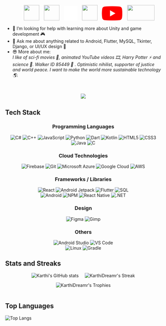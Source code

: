 

&emsp;&emsp;&emsp;&emsp; <a href="https://www.linkedin.com/in/karthidreamr/"><img src="https://logospng.org/download/linkedin/logo-linkedin-icon-4096.png" width="50" height="50" /></a>
&ensp;
<a href="https://stackexchange.com/users/25128898/karthidreamr"><img src="https://cdn2.iconfinder.com/data/icons/social-icons-color/512/stackoverflow-1024.png" width="50" height="50" /></a>  &ensp;
<a href="https://twitter.com/KarthiDreamr"><img src="logos/twitter.png" width="43" height="46" /></a>
&ensp;
<a href="https://www.reddit.com/user/KarthiDreamr"><img src="https://www.elementaryos-fr.org/wp-content/uploads/2019/08/logo-reddit-600x600.png" width="50" height="50" /></a>
&ensp;
<a href="https://www.youtube.com/@KarthiDreamr"><img src="logos/youtube.png" height="46" /></a>
&ensp;
<a href="mailto:karthidreamr@gmail.com"><img src="https://logos-world.net/wp-content/uploads/2020/11/Gmail-Logo.png" width="88" height="50" /></a> 
- 🤔 I’m looking for help with learning more about Unity and game development 🎮
- 💬 Ask me about anything related to Android, Flutter, MySQL, Tkinter, Django, or UI/UX design 📱
- 😎 More about me: <br>
  _I like of sci-fi movies 🎥, animated YouTube videos 🎞️, Harry Potter ⚡ and science 🔬. Walker ID 85449 :guitar: . Optimistic nihilist, supporter of justice and world peace. I want to make the world more sustainable technology 🌎._
  
</br>
<div align="center">
  
![](https://komarev.com/ghpvc/?username=KarthiDreamr&color=blueviolet)

</div>

  ## Tech Stack

<div align="center">

### Programming Languages
 ![C#](https://img.shields.io/badge/C%23-8A2BE2?logo=csharp&style=flat) 
 ![C++](https://img.shields.io/badge/C++-%2300599C.svg?style=flat&logo=c%2B%2B&logoColor=white&color=044F88) 
 ![JavaScript](https://img.shields.io/badge/JavaScript-%23323330.svg?style=flat&logo=javascript&logoColor=F7DF1E) 
 ![Python](https://img.shields.io/badge/Python-3670A0?style=flat&logo=python&logoColor=ffdd54&color=306998) 
 ![Dart](https://img.shields.io/badge/Dart-%230175C2.svg?style=flat&logo=dart) 
 ![Kotlin](https://img.shields.io/badge/Kotlin-%230095D5.svg?style=flat&logo=kotlin&color=8A2BE2) 
 ![HTML5](https://img.shields.io/badge/HTML5-%23E34F26.svg?style=flat&logo=html5&logoColor=white&color=violet) 
 ![CSS3](https://img.shields.io/badge/CSS3-%231572B6.svg?style=flat&logo=css3) 
 ![Java](https://custom-icon-badges.demolab.com/badge/Java-blue.svg?logo=java_logo&logoColor=white)
 ![C](https://img.shields.io/badge/C-%2300599C.svg?style=flat&logo=c&logoColor=white&color=8A2BE2) 

### Cloud Technologies
 ![Firebase](https://img.shields.io/badge/Firebase-%23039BE5.svg?style=flat&logo=firebase&color=039be5) 
 ![Git](https://img.shields.io/badge/Git-%23F05033.svg?style=flat&logo=git&logoColor=white&color=F1502F) 
 ![Microsoft Azure](https://img.shields.io/badge/Microsoft%20Azure-%230078D4.svg?style=flat&logo=microsoft-azure&logoColor=white&color=007FFF) 
 ![Google Cloud](https://img.shields.io/badge/Google%20Cloud-%234285F4.svg?style=flat&logo=google-cloud&logoColor=white&color=8A2BE2) 
 ![AWS](https://img.shields.io/badge/AWS-%23FF9900.svg?style=flat&logo=amazon-aws) 

### Frameworks / Libraries
 ![React](https://img.shields.io/badge/React-%2320232a.svg?style=flat&logo=react) 
 ![Android Jetpack](https://img.shields.io/badge/Jetpack%20Compose-%2300599C.svg?logo=jetpackcompose) 
 ![Flutter](https://img.shields.io/badge/Flutter-%2302569B.svg?style=flat&logo=Flutter&logoColor=white&color=FF4500) 
 ![SQL](https://img.shields.io/badge/MySQL-%2300f.svg?style=flat&logo=mysql&logoColor=white&color=8A2BE2)  
 ![Android](https://img.shields.io/badge/Android-%233DDC84.svg?style=flat&logo=android&logoColor=white&color=FFD700) 
 ![NPM](https://img.shields.io/badge/Node.js-6DA55F?style=flat&logo=node.js&logoColor=white)
 ![React Native](https://img.shields.io/badge/React%20Native-%2320232a.svg?style=flat&logo=react&logoColor=61DAFB) 
 ![.NET](https://img.shields.io/badge/.NET%20Framework-512BD4.svg?style=flat&logo=.net&logoColor=white)

### Design
 ![Figma](https://img.shields.io/badge/Figma-%23F24E1E.svg?style=flat&logo=figma&logoColor=white) 
 ![Gimp](https://img.shields.io/badge/GIMP-657D8B?style=flat&logo=gimp&logoColor=FFFFFF&color=8B4513)
  
### Others
 ![Android Studio](https://img.shields.io/badge/Android%20Studio-3DDC84.svg?style=flat&logo=android-studio&logoColor=white) 
 ![VS Code](https://img.shields.io/badge/VS%20Code-0078d7.svg?style=flat&logo=visual-studio-code)  
 ![Linux](https://img.shields.io/badge/Linux-%23FCC624.svg?style=flat&logo=linux&logoColor=00FF00) 
 ![Gradle](https://img.shields.io/badge/Gradle-02303A.svg?style=flat&logo=Gradle)

</div>

<!-- References
https://github.com/DenverCoder1/custom-icon-badges?tab=readme-ov-file 
https://shields.io/docs/logos -->

## Stats and Streaks

<div align="center">

  ![Karthi's GitHub stats](https://github-readme-stats.vercel.app/api?username=karthidreamr&show_icons=true&show=prs_merged,prs_merged_percentage&theme=github_dark) &nbsp; &nbsp;
  ![KarthiDreamr's Streak](https://github-readme-streak-stats-eight.vercel.app?user=KarthiDreamr&theme=github-dark&date_format=j%20M%5B%20Y%5D&border=FFFFFF&ring=4C8EDA&stroke=FFFFFF&dates=1D64D0)
  <!-- ![Karthi's Github Streak🔥 ](https://github-readme-streak-stats.herokuapp.com/?user=KarthiDreamr&theme=github-dark) -->
  ![KarthiDreamr's Trophies](https://github-profile-trophy.vercel.app/?username=KarthiDreamr&rank=-B&column=-1&no-frame=true&margin-w=10)  
  </br>
    
</div>

## Top Languages
![Top Langs](https://github-readme-stats.vercel.app/api/top-langs/?username=karthidreamr&theme=github_dark)
<!-- 
## My Recent Projects

<div align="center">

[![Readme Card](https://github-readme-stats.vercel.app/api/pin/?username=karthidreamr&repo=DashNotes&theme=github_dark)](https://github.com/karthidreamr/DashNotes)

[![Readme Card](https://github-readme-stats.vercel.app/api/pin/?username=karthidreamr&repo=Graminconnect&theme=github_dark)](https://github.com/karthidreamr/Graminconnect)

[![Readme Card](https://github-readme-stats.vercel.app/api/pin/?username=karthidreamr&repo=UCare&theme=github_dark)](https://github.com/karthidreamr/UCare)

[![Readme Card](https://github-readme-stats.vercel.app/api/pin/?username=karthidreamr&repo=GyroSensing-Android-Jetpack&theme=github_dark)](https://github.com/karthidreamr/IT-KCT-Modern-Android-Development)

</div>

 -->



